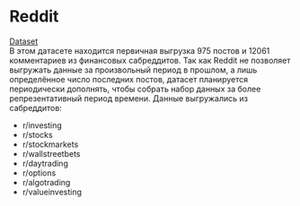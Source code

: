 # Reddit
[Dataset](https://drive.google.com/file/d/1fPCLSVzuUd7iolQ6DpgQTeli_yBnWakl/view?usp=drive_link)  
В этом датасете находится первичная выгрузка 975 постов и 12061 комментариев из финансовых сабреддитов. 
Так как Reddit не позволяет выгружать данные за произвольный период в прошлом, а лишь определённое число последних постов, датасет планируется периодически дополнять, чтобы
собрать набор данных за более репрезентативный период времени. Данные выгружались из сабреддитов:
* r/investing
* r/stocks
* r/stockmarkets
* r/wallstreetbets
* r/daytrading
* r/options
* r/algotrading
* r/valueinvesting
